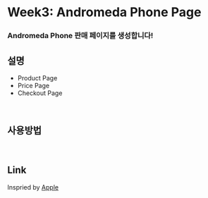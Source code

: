 Week3: Andromeda Phone Page
====================================

### Andromeda Phone 판매 페이지를 생성합니다!

## 설명
- Product Page
- Price Page
- Checkout Page
<br>

## 사용방법

<br>

## Link
Inspried by [Apple](https://www.apple.com)
